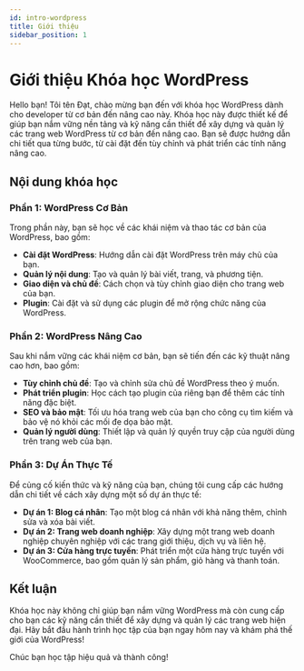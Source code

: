 ```yaml
---
id: intro-wordpress
title: Giới thiệu
sidebar_position: 1
---
```


# Giới thiệu Khóa học WordPress

Hello bạn! Tôi tên Đạt, chào mừng bạn đến với khóa học WordPress dành cho developer từ cơ bản đến nâng cao này. Khóa học này được thiết kế để giúp bạn nắm vững nền tảng và kỹ năng cần thiết để xây dựng và quản lý các trang web WordPress từ cơ bản đến nâng cao. Bạn sẽ được hướng dẫn chi tiết qua từng bước, từ cài đặt đến tùy chỉnh và phát triển các tính năng nâng cao.

## Nội dung khóa học

### Phần 1: WordPress Cơ Bản

Trong phần này, bạn sẽ học về các khái niệm và thao tác cơ bản của WordPress, bao gồm:

-   **Cài đặt WordPress**: Hướng dẫn cài đặt WordPress trên máy chủ của bạn.
-   **Quản lý nội dung**: Tạo và quản lý bài viết, trang, và phương tiện.
-   **Giao diện và chủ đề**: Cách chọn và tùy chỉnh giao diện cho trang web của bạn.
-   **Plugin**: Cài đặt và sử dụng các plugin để mở rộng chức năng của WordPress.

### Phần 2: WordPress Nâng Cao

Sau khi nắm vững các khái niệm cơ bản, bạn sẽ tiến đến các kỹ thuật nâng cao hơn, bao gồm:

-   **Tùy chỉnh chủ đề**: Tạo và chỉnh sửa chủ đề WordPress theo ý muốn.
-   **Phát triển plugin**: Học cách tạo plugin của riêng bạn để thêm các tính năng đặc biệt.
-   **SEO và bảo mật**: Tối ưu hóa trang web của bạn cho công cụ tìm kiếm và bảo vệ nó khỏi các mối đe dọa bảo mật.
-   **Quản lý người dùng**: Thiết lập và quản lý quyền truy cập của người dùng trên trang web của bạn.

### Phần 3: Dự Án Thực Tế

Để củng cố kiến thức và kỹ năng của bạn, chúng tôi cung cấp các hướng dẫn chi tiết về cách xây dựng một số dự án thực tế:

-   **Dự án 1: Blog cá nhân**: Tạo một blog cá nhân với khả năng thêm, chỉnh sửa và xóa bài viết.
-   **Dự án 2: Trang web doanh nghiệp**: Xây dựng một trang web doanh nghiệp chuyên nghiệp với các trang giới thiệu, dịch vụ và liên hệ.
-   **Dự án 3: Cửa hàng trực tuyến**: Phát triển một cửa hàng trực tuyến với WooCommerce, bao gồm quản lý sản phẩm, giỏ hàng và thanh toán.

## Kết luận

Khóa học này không chỉ giúp bạn nắm vững WordPress mà còn cung cấp cho bạn các kỹ năng cần thiết để xây dựng và quản lý các trang web hiện đại. Hãy bắt đầu hành trình học tập của bạn ngay hôm nay và khám phá thế giới của WordPress!

Chúc bạn học tập hiệu quả và thành công!
